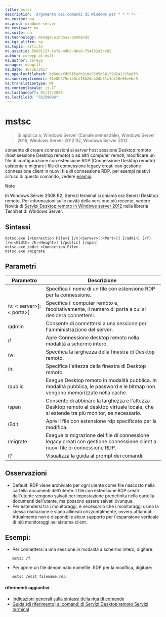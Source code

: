 ```yaml
---
title: mstsc
description: 'Argomento dei comandi di Windows per * * * *- '
ms.custom: na
ms.prod: windows-server
ms.reviewer: na
ms.suite: na
ms.technology: manage-windows-commands
ms.tgt_pltfrm: na
ms.topic: article
ms.assetid: 59801227-1e7e-4dbd-96e6-f54102a3ce92
author: coreyp-at-msft
ms.author: coreyp
manager: dongill
ms.date: 10/16/2017
ms.openlocfilehash: bd68defd56f5e0b910c9505d6b159d242c95e6f0
ms.sourcegitcommit: 51e0b575ef43cd16b2dab2db31c1d416e66eebe8
ms.translationtype: MT
ms.contentlocale: it-IT
ms.lasthandoff: 01/17/2020
ms.locfileid: "76259096"
---
```

# <a name="mstsc"></a>mstsc

>Si applica a: Windows Server (Canale semestrale), Windows Server 2016, Windows Server 2012 R2, Windows Server 2012

consente di creare connessioni ai server host sessione Desktop remoto (host sessione Desktop remoto) o ad altri computer remoti, modificare un file di configurazione con estensione RDP (Connessione Desktop remoto) esistente e migrare i file di connessione legacy creati con gestione connessione client in nuovi file di connessione RDP.
per esempi relativi all'uso di questo comando, vedere [esempi](#BKMK_examples).
> [!NOTE]
> In Windows Server 2008 R2, Servizi terminal si chiama ora Servizi Desktop remoto. Per informazioni sulle novità della versione più recente, vedere Novità di [Servizi Desktop remoto in Windows server 2012](https://technet.microsoft.com/library/hh831527) nella libreria TechNet di Windows Server.

## <a name="syntax"></a>Sintassi
```
mstsc.exe [<Connection File>] [/v:<Server>[:<Port>]] [/admin] [/f] [/w:<Width> /h:<Height>] [/public] [/span]
mstsc.exe /edit <Connection File>
mstsc.exe /migrate
```

## <a name="parameters"></a>Parametri

|        Parametro        |                                                         Descrizione                                                         |
|-------------------------|-----------------------------------------------------------------------------------------------------------------------------|
|    <Connection File>    |                                   Specifica il nome di un file con estensione RDP per la connessione.                                    |
|  /v: < server\>[: < porta\>] |                Specifica il computer remoto e, facoltativamente, il numero di porta a cui si desidera connettersi.                 |
|         /admin          |                                   Consente di connettersi a una sessione per l'amministrazione del server.                                   |
|           /f            |                                    Apre Connessione desktop remoto nella modalità a schermo intero.                                    |
|       /w:<Width>        |                                      Specifica la larghezza della finestra di Desktop remoto.                                      |
|       /h:<Height>       |                                     Specifica l'altezza della finestra di Desktop remoto.                                      |
|         /public         |                  Esegue Desktop remoto in modalità pubblica. In modalità pubblica, le password e le bitmap non vengono memorizzate nella cache.                  |
|          /span          | Consente di abbinare la larghezza e l'altezza Desktop remoto al desktop virtuale locale, che si estende tra più monitor, se necessario. |
| <Connection File>/Edit |                                         Apre il file con estensione rdp specificato per la modifica.                                          |
|        /migrate         |       Esegue la migrazione dei file di connessione legacy creati con gestione connessione client a nuovi file di connessione RDP.       |
|           /?            |                                            Visualizza la guida al prompt dei comandi.                                             |

## <a name="remarks"></a>Osservazioni
-   Default. RDP viene archiviato per ogni utente come file nascosto nella cartella documenti dell'utente. I file con estensione RDP creati dall'utente vengono salvati per impostazione predefinita nella cartella documenti dell'utente, ma possono essere salvati ovunque.
-   Per estendersi tra i monitoraggi, è necessario che i monitoraggi usino la stessa risoluzione e siano allineati orizzontalmente, ovvero affiancati. Attualmente non è disponibile alcun supporto per l'espansione verticale di più monitoraggi nel sistema client.

## <a name="BKMK_examples"></a>Esempi:
-   Per connettersi a una sessione in modalità a schermo intero, digitare:
    ```
    mstsc /f
    ```
-   Per aprire un file denominato nomefile. RDP per la modifica, digitare:
    ```
    mstsc /edit filename.rdp
    ```

#### <a name="additional-references"></a>riferimenti aggiuntivi
-   [Indicazioni generali sulla sintassi della riga di comando](command-line-syntax-key.md)
-   [Guida &#40;di riferimento&#41; ai comandi di Servizi Desktop remoto Servizi terminal](remote-desktop-services-terminal-services-command-reference.md)
